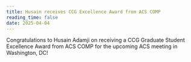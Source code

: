 ```yaml
---
title: Husain receives CCG Excellence Award from ACS COMP
reading_time: false
date: 2025-04-04
---
```

Congratulations to Husain Adamji on receiving a CCG Graduate Student Excellence Award from ACS COMP for the upcoming ACS meeting in Washington, DC!

<!--more-->

